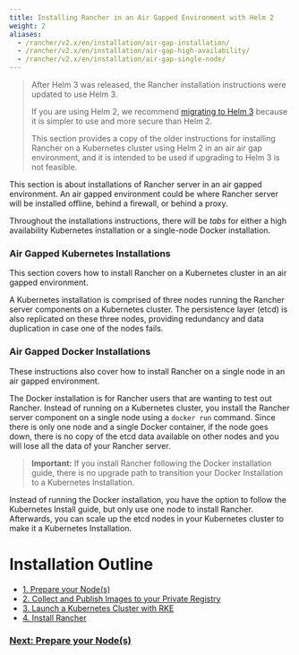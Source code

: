 ```yaml
---
title: Installing Rancher in an Air Gapped Environment with Helm 2
weight: 2
aliases:
  - /rancher/v2.x/en/installation/air-gap-installation/
  - /rancher/v2.x/en/installation/air-gap-high-availability/
  - /rancher/v2.x/en/installation/air-gap-single-node/
---
```


> After Helm 3 was released, the Rancher installation instructions were updated to use Helm 3.
>
> If you are using Helm 2, we recommend [migrating to Helm 3](https://helm.sh/blog/migrate-from-helm-v2-to-helm-v3/) because it is simpler to use and more secure than Helm 2.
>
> This section provides a copy of the older instructions for installing Rancher on a Kubernetes cluster using Helm 2 in an air air gap environment, and it is intended to be used if upgrading to Helm 3 is not feasible.

This section is about installations of Rancher server in an air gapped environment. An air gapped environment could be where Rancher server will be installed offline, behind a firewall, or behind a proxy.

Throughout the installations instructions, there will be _tabs_ for either a high availability Kubernetes installation or a single-node Docker installation.

### Air Gapped Kubernetes Installations

This section covers how to install Rancher on a Kubernetes cluster in an air gapped environment.

A Kubernetes installation is comprised of three nodes running the Rancher server components on a Kubernetes cluster. The persistence layer (etcd) is also replicated on these three nodes, providing redundancy and data duplication in case one of the nodes fails.

### Air Gapped Docker Installations

These instructions also cover how to install Rancher on a single node in an air gapped environment.

The Docker installation is for Rancher users that are wanting to test out Rancher. Instead of running on a Kubernetes cluster, you install the Rancher server component on a single node using a `docker run` command. Since there is only one node and a single Docker container, if the node goes down, there is no copy of the etcd data available on other nodes and you will lose all the data of your Rancher server.

> **Important:** If you install Rancher following the Docker installation guide, there is no upgrade path to transition your Docker Installation to a Kubernetes Installation.

Instead of running the Docker installation, you have the option to follow the Kubernetes Install guide, but only use one node to install Rancher. Afterwards, you can scale up the etcd nodes in your Kubernetes cluster to make it a Kubernetes Installation.

# Installation Outline

- [1. Prepare your Node(s)]({{<baseurl>}}/rancher/v2.x/en/installation/other-installation-methods/air-gap/prepare-nodes/)
- [2. Collect and Publish Images to your Private Registry]({{<baseurl>}}/rancher/v2.x/en/installation/other-installation-methods/air-gap/populate-private-registry/)
- [3. Launch a Kubernetes Cluster with RKE]({{<baseurl>}}/rancher/v2.x/en/installation/other-installation-methods/air-gap/launch-kubernetes/)
- [4. Install Rancher]({{<baseurl>}}/rancher/v2.x/en/installation/other-installation-methods/air-gap/install-rancher/)

### [Next: Prepare your Node(s)]({{<baseurl>}}/rancher/v2.x/en/installation/other-installation-methods/air-gap/prepare-nodes/)
